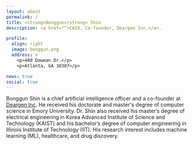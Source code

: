 ```yaml
---
layout: about
permalink: /
title: <strong>Bonggun</strong> Shin
description: <a href="">CAIO, Co-founder, Deargen Inc.</a>.

profile:
  align: right
  image: bonggun.png
  address: >
    <p>400 Dowman Dr.</p>
    <p>Atlanta, GA 30307</p>

news: true
social: true
---
```


Bonggun Shin is a chief artificial intelligence officer and a co-founder at [Deargen Inc](https://deargen.me/). He received his doctorate and master's degree of computer science in Emory University. Dr. Shin also received his master’s degree of electrical engineering in Korea Advanced Institute of Science and Technology (KAIST) and his bachelor’s degree of computer engineering in Illinois Institute of Technology (IIT). His research interest includes machine learning (ML), healthcare, and drug discovery.
